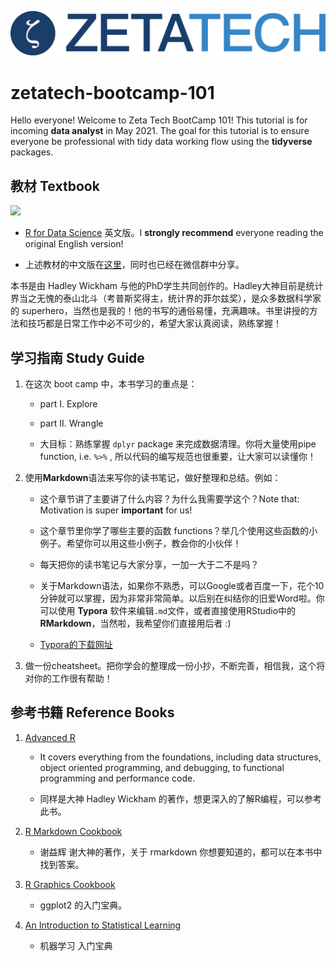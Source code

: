 
<!-- README.md is generated from README.Rmd. Please edit that file -->

![](img/logo_watermark.png)

# zetatech-bootcamp-101

Hello everyone! Welcome to Zeta Tech BootCamp 101! This tutorial is for
incoming **data analyst** in May 2021. The goal for this tutorial is to
ensure everyone be professional with tidy data working flow using the
**tidyverse** packages.

## 教材 Textbook

<img src="https://bookdown.org/roy_schumacher/r4ds/cover.png" width="35%"/>

-   [R for Data Science](https://bookdown.org/roy_schumacher/r4ds/)
    英文版。I **strongly recommend** everyone reading the original
    English version!

-   上述教材的中文版在[这里](textbook_chineseVersion/R4ds_cn.pdf)，同时也已经在微信群中分享。

本书是由 Hadley Wickham
与他的PhD学生共同创作的。Hadley大神目前是统计界当之无愧的泰山北斗（考普斯奖得主，统计界的菲尔兹奖），是众多数据科学家的
superhero，当然也是我的！他的书写的通俗易懂，充满趣味。书里讲授的方法和技巧都是日常工作中必不可少的，希望大家认真阅读，熟练掌握！

## 学习指南 Study Guide

1.  在这次 boot camp 中，本书学习的重点是：

    -   part I. Explore

    -   part II. Wrangle

    -   大目标：熟练掌握 `dplyr` package
        来完成数据清理。你将大量使用pipe function, i.e. `%>%` ,
        所以代码的编写规范也很重要，让大家可以读懂你！

2.  使用**Markdown**语法来写你的读书笔记，做好整理和总结。例如：

    -   这个章节讲了主要讲了什么内容？为什么我需要学这个？Note that:
        Motivation is super **important** for us!

    -   这个章节里你学了哪些主要的函数
        functions？举几个使用这些函数的小例子。希望你可以用这些小例子，教会你的小伙伴！

    -   每天把你的读书笔记与大家分享，一加一大于二不是吗？

    -   关于Markdown语法，如果你不熟悉，可以Google或者百度一下，花个10分钟就可以掌握，因为非常非常简单。以后别在纠结你的旧爱Word啦。你可以使用
        **Typora** 软件来编辑`.md`文件，或者直接使用RStudio中的
        **RMarkdown**，当然啦，我希望你们直接用后者 :)

    -   [Typora的下载网址](https://typora.io)

3.  做一份cheatsheet。把你学会的整理成一份小抄，不断完善，相信我，这个将对你的工作很有帮助！

## 参考书籍 Reference Books

1.  [Advanced R](https://adv-r.hadley.nz)

    -   It covers everything from the foundations, including data
        structures, object oriented programming, and debugging, to
        functional programming and performance code.

    -   同样是大神 Hadley Wickham
        的著作，想更深入的了解R编程，可以参考此书。

2.  [R Markdown
    Cookbook](https://bookdown.org/yihui/rmarkdown-cookbook/)

    -   谢益辉 谢大神的著作，关于 rmarkdown
        你想要知道的，都可以在本书中找到答案。

3.  [R Graphics Cookbook](https://r-graphics.org)

    -   ggplot2 的入门宝典。

4.  [An Introduction to Statistical
    Learning](https://www.statlearning.com)

    -   机器学习 入门宝典
